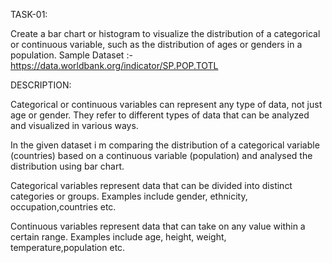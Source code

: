 TASK-01:

Create a bar chart or histogram to visualize the distribution of a categorical or continuous variable, such as the distribution of ages or genders in a population.
Sample Dataset :- https://data.worldbank.org/indicator/SP.POP.TOTL



DESCRIPTION:

Categorical or continuous variables can represent any type of data, not just age or gender. They refer to different types of data that can be analyzed and visualized in various ways. 

In the given dataset i m comparing the distribution of a categorical variable (countries) based on a continuous variable (population) and analysed the distribution using bar chart.

Categorical variables represent data that can be divided into distinct categories or groups. Examples include gender, ethnicity, occupation,countries etc.

Continuous variables represent data that can take on any value within a certain range. Examples include age, height, weight, temperature,population etc.


